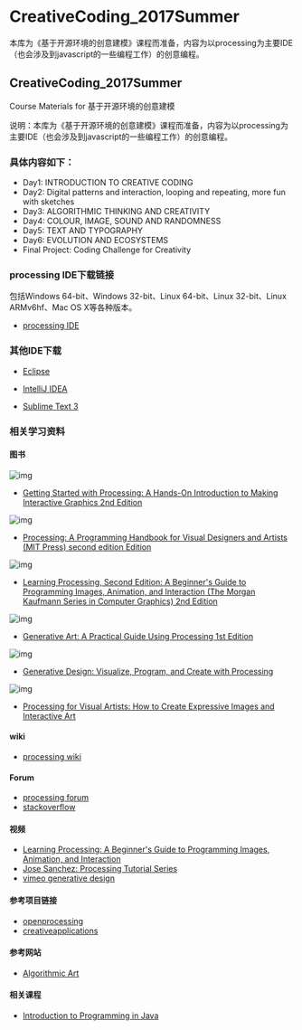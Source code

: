 # CreativeCoding_2017Summer
本库为《基于开源环境的创意建模》课程而准备，内容为以processing为主要IDE（也会涉及到javascript的一些编程工作）的创意编程。

## CreativeCoding_2017Summer

Course Materials for 基于开源环境的创意建模

说明：本库为《基于开源环境的创意建模》课程而准备，内容为以processing为主要IDE（也会涉及到javascript的一些编程工作）的创意编程。
### 具体内容如下：

- Day1: INTRODUCTION TO CREATIVE CODING
- Day2: Digital patterns and interaction, looping and repeating, more fun with sketches
- Day3: ALGORITHMIC THINKING AND CREATIVITY
- Day4: COLOUR, IMAGE, SOUND AND RANDOMNESS
- Day5: TEXT AND TYPOGRAPHY
- Day6: EVOLUTION AND ECOSYSTEMS
- Final Project: Coding Challenge for Creativity

### processing IDE下载链接
包括Windows 64-bit、Windows 32-bit、Linux 64-bit、Linux 32-bit、Linux ARMv6hf、Mac OS X等各种版本。

- [processing IDE](https://www.processing.org/download/)

### 其他IDE下载

- [Eclipse](https://www.eclipse.org/downloads/)

- [IntelliJ IDEA](https://www.jetbrains.com/idea/download/#section=windows)

- [Sublime Text 3](https://www.sublimetext.com/3)

### 相关学习资料
#### 图书  

![img](https://images-na.ssl-images-amazon.com/images/I/41bXobLNUdL._SX322_BO1,204,203,200_.jpg)
- [Getting Started with Processing: A Hands-On Introduction to Making Interactive Graphics 2nd Edition](https://www.amazon.com/Getting-Started-Processing-Hands-Introduction/dp/1457187086/ref=pd_sim_14_5?_encoding=UTF8&pd_rd_i=1457187086&pd_rd_r=39EFQ5BMNBS5Q3KR9DZ3&pd_rd_w=6bWbS&pd_rd_wg=JmWHL&psc=1&refRID=39EFQ5BMNBS5Q3KR9DZ3)

![img](https://images-na.ssl-images-amazon.com/images/I/51GxY%2BzTcqL._SX376_BO1,204,203,200_.jpg)
- [Processing: A Programming Handbook for Visual Designers and Artists (MIT Press) second edition Edition](https://www.amazon.com/Processing-Programming-Handbook-Designers-Artists/dp/026202828X/ref=sr_1_6?s=books&ie=UTF8&qid=1406934187&sr=1-6&keywords=processing)

![img](https://images-na.ssl-images-amazon.com/images/I/5111uin0qPL._SX404_BO1,204,203,200_.jpg)
- [Learning Processing, Second Edition: A Beginner's Guide to Programming Images, Animation, and Interaction (The Morgan Kaufmann Series in Computer Graphics) 2nd Edition](https://www.amazon.com/Learning-Processing-Second-Programming-Interaction/dp/0123944430/ref=pd_bxgy_14_img_3/146-6942240-7186152?_encoding=UTF8&pd_rd_i=0123944430&pd_rd_r=Y6YVNDQ9T3CGAP4T89AS&pd_rd_w=8fsGL&pd_rd_wg=eBbbX&psc=1&refRID=Y6YVNDQ9T3CGAP4T89AS)

![img](https://images-na.ssl-images-amazon.com/images/I/41Z3sTjk1zL._SX258_BO1,204,203,200_.jpg)
- [Generative Art: A Practical Guide Using Processing 1st Edition](https://www.amazon.com/Generative-Art-Practical-Guide-Processing/dp/1935182625/ref=pd_sim_14_9?_encoding=UTF8&pd_rd_i=1935182625&pd_rd_r=TSYH2Q1E99NNZGJHPQ33&pd_rd_w=dGs9B&pd_rd_wg=rj7wQ&psc=1&refRID=TSYH2Q1E99NNZGJHPQ33)

![img](https://images-na.ssl-images-amazon.com/images/I/51v4RHM5s8L._SX358_BO1,204,203,200_.jpg)
- [Generative Design: Visualize, Program, and Create with Processing ](https://www.amazon.com/Generative-Design-Visualize-Program-Processing/dp/1616890770/ref=pd_sim_14_7?_encoding=UTF8&pd_rd_i=1616890770&pd_rd_r=819E8Y9182VRJA0N90J9&pd_rd_w=4Mt1h&pd_rd_wg=eFvV6&psc=1&refRID=819E8Y9182VRJA0N90J9)

![img](https://images-na.ssl-images-amazon.com/images/I/51fKQ8KmCHL.jpg)
- [Processing for Visual Artists: How to Create Expressive Images and Interactive Art](https://www.amazon.com/Processing-Visual-Artists-Expressive-Interactive/dp/1568817169/ref=pd_sim_14_10?_encoding=UTF8&pd_rd_i=1568817169&pd_rd_r=39EFQ5BMNBS5Q3KR9DZ3&pd_rd_w=6bWbS&pd_rd_wg=JmWHL&psc=1&refRID=39EFQ5BMNBS5Q3KR9DZ3)

#### wiki
- [processing wiki](https://github.com/processing/processing/wiki)

#### Forum

- [processing forum](https://forum.processing.org/two/)
- [stackoverflow](https://stackoverflow.com/)

#### 视频

- [Learning Processing: A Beginner's Guide to Programming Images, Animation, and Interaction](https://www.youtube.com/watch?v=2VLaIr5Ckbs&list=PLRqwX-V7Uu6ZYJC7L-r6rX6utt6wwJCyi&index=1)
- [Jose Sanchez: Processing Tutorial Series](https://www.youtube.com/watch?v=9UcL8B0GQuE)
- [vimeo generative design](https://vimeo.com/search/page:1/sort:relevant/format:thumbnail?q=generative%20design%20processing)

#### 参考项目链接

- [openprocessing](https://www.openprocessing.org/)
- [creativeapplications](http://www.creativeapplications.net/)

#### 参考网站

- [Algorithmic Art](https://www.meetup.com/Algorithmic-Art/)

#### 相关课程

- [Introduction to Programming in Java](http://introcs.cs.princeton.edu/java/home/)
